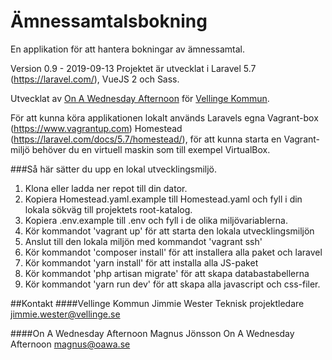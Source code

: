 # Ämnessamtalsbokning

En applikation för att hantera bokningar av ämnessamtal.

Version 0.9 - 2019-09-13
Projektet är utvecklat i Laravel 5.7 (https://laravel.com/), VueJS 2 och Sass.

Utvecklat av [On A Wednesday Afternoon](https://oawa.se) för [Vellinge Kommun](https://vellinge.se/).

För att kunna köra applikationen lokalt används Laravels egna Vagrant-box (https://www.vagrantup.com) Homestead (https://laravel.com/docs/5.7/homestead/), för att kunna starta en Vagrant-miljö behöver du en virtuell maskin som till exempel VirtualBox.

###Så här sätter du upp en lokal utvecklingsmiljö.

1. Klona eller ladda ner repot till din dator.
2. Kopiera Homestead.yaml.example till Homestead.yaml och fyll i din lokala sökväg till projektets root-katalog.
3. Kopiera .env.example till .env och fyll i de olika miljövariablerna.
4. Kör kommandot 'vagrant up' för att starta den lokala utvecklingsmiljön
5. Anslut till den lokala miljön med kommandot 'vagrant ssh'
6. Kör kommandot 'composer install' för att installera alla paket och laravel
7. Kör kommandot 'yarn install' för att installa alla JS-paket
8. Kör kommandot 'php artisan migrate' för att skapa databastabellerna
9. Kör kommandot 'yarn run dev' för att skapa alla javascript och css-filer.

##Kontakt
####Vellinge Kommun
Jimmie Wester
Teknisk projektledare
jimmie.wester@vellinge.se

####On A Wednesday Afternoon
Magnus Jönsson
On A Wednesday Afternoon
magnus@oawa.se